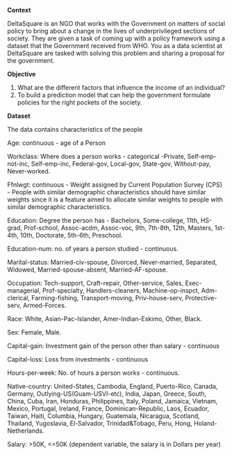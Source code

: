 **Context**

DeltaSquare is an NGO that works with the Government on matters of social policy to bring about a change in the lives of underprivileged sections of society. They are given a task of coming up with a policy framework using a dataset that the Government received from WHO. You as a data scientist at DeltaSquare are tasked with solving this problem and sharing a proposal for the government.

**Objective**

1. What are the different factors that influence the income of an individual?
2. To build a prediction model that can help the government formulate policies for the right pockets of the society.

**Dataset**

The data contains characteristics of the people

Age: continuous - age of a Person

Workclass: Where does a person works - categorical -Private, Self-emp-not-inc, Self-emp-inc, Federal-gov, Local-gov, State-gov, Without-pay, Never-worked.

Ffnlwgt: continuous - Weight assigned by Current Population Survey (CPS) - People with similar demographic characteristics should have similar weights since it is a feature aimed to allocate similar weights to people with similar demographic characteristics.

Education: Degree the person has - Bachelors, Some-college, 11th, HS-grad, Prof-school, Assoc-acdm, Assoc-voc, 9th, 7th-8th, 12th, Masters, 1st-4th, 10th, Doctorate, 5th-6th, Preschool.

Education-num: no. of years a person studied - continuous.

Marital-status: Married-civ-spouse, Divorced, Never-married, Separated, Widowed, Married-spouse-absent, Married-AF-spouse.

Occupation: Tech-support, Craft-repair, Other-service, Sales, Exec-managerial, Prof-specialty, Handlers-cleaners, Machine-op-inspct, Adm-clerical, Farming-fishing, Transport-moving, Priv-house-serv, Protective-serv, Armed-Forces.

Race: White, Asian-Pac-Islander, Amer-Indian-Eskimo, Other, Black.

Sex: Female, Male.

Capital-gain: Investment gain of the person other than salary - continuous

Capital-loss: Loss from investments - continuous

Hours-per-week: No. of hours a person works - continuous.

Native-country: United-States, Cambodia, England, Puerto-Rico, Canada, Germany, Outlying-US(Guam-USVI-etc), India, Japan, Greece, South, China, Cuba, Iran, Honduras, Philippines, Italy, Poland, Jamaica, Vietnam, Mexico, Portugal, Ireland, France, Dominican-Republic, Laos, Ecuador, Taiwan, Haiti, Columbia, Hungary, Guatemala, Nicaragua, Scotland, Thailand, Yugoslavia, El-Salvador, Trinidad&Tobago, Peru, Hong, Holand-Netherlands.

Salary: >50K, <=50K (dependent variable, the salary is in Dollars per year)
